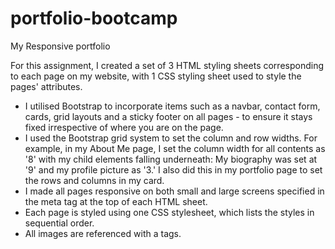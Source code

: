 # portfolio-bootcamp
My Responsive portfolio

For this assignment, I created a set of 3 HTML styling sheets corresponding to each page on my website, with 1 CSS styling sheet used to style the pages' attributes. 

- I utilised Bootstrap to incorporate items such as a navbar, contact form, cards, grid layouts and a sticky footer on all pages - to ensure it stays fixed irrespective of where you are on the page. 
- I used the Bootstrap grid system to set the column and row widths. For example, in my About Me page, I set the column width for all contents as '8' with my child elements falling underneath: My biography was set at '9' and my profile picture as '3.' I also did this in my portfolio page to set the rows and columns in my card. 
- I made all pages responsive on both small and large screens specified in the meta tag at the top of each HTML sheet. 
- Each page is styled using one CSS stylesheet, which lists the styles in sequential order. 
- All images are referenced with a tags.

